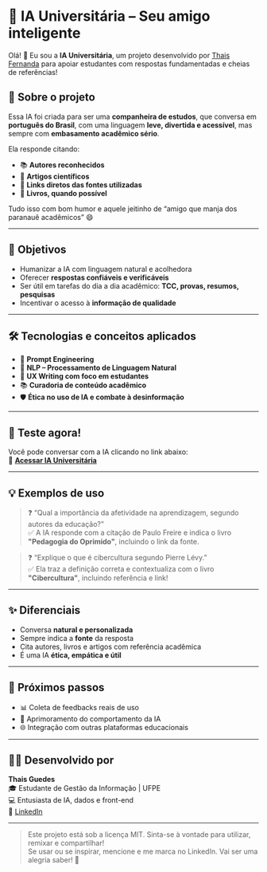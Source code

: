 # 🤖 IA Universitária – Seu amigo inteligente

Olá! 👋 Eu sou a **IA Universitária**, um projeto desenvolvido por [Thais Fernanda](https://www.linkedin.com/in/thaisferguedes/) para apoiar estudantes com respostas fundamentadas e cheias de referências!

## 🧠 Sobre o projeto

Essa IA foi criada para ser uma **companheira de estudos**, que conversa em **português do Brasil**, com uma linguagem **leve, divertida e acessível**, mas sempre com **embasamento acadêmico sério**.  

Ela responde citando:
- 📚 **Autores reconhecidos**
- 🧾 **Artigos científicos**
- 🔗 **Links diretos das fontes utilizadas**
- 📖 **Livros, quando possível**

Tudo isso com bom humor e aquele jeitinho de “amigo que manja dos paranauê acadêmicos” 😄

---

## 🎯 Objetivos

- Humanizar a IA com linguagem natural e acolhedora
- Oferecer **respostas confiáveis e verificáveis**
- Ser útil em tarefas do dia a dia acadêmico: **TCC, provas, resumos, pesquisas**
- Incentivar o acesso à **informação de qualidade**

---

## 🛠️ Tecnologias e conceitos aplicados

- 🧩 **Prompt Engineering**
- 🧠 **NLP – Processamento de Linguagem Natural**
- 🎨 **UX Writing com foco em estudantes**
- 📚 **Curadoria de conteúdo acadêmico**
- 🛡️ **Ética no uso de IA e combate à desinformação**

---

## 📌 Teste agora!

Você pode conversar com a IA clicando no link abaixo:  
🔗 **[Acessar IA Universitária](https://hf.co/chat/assistant/6806394c956428294eb2cb2b)**

---

## 💡 Exemplos de uso

> ❓ “Qual a importância da afetividade na aprendizagem, segundo autores da educação?”  
✅ A IA responde com a citação de Paulo Freire e indica o livro **"Pedagogia do Oprimido"**, incluindo o link da fonte.

> ❓ “Explique o que é cibercultura segundo Pierre Lévy.”  
✅ Ela traz a definição correta e contextualiza com o livro **"Cibercultura"**, incluindo referência e link!

---

## ✨ Diferenciais

- Conversa **natural e personalizada**
- Sempre indica a **fonte** da resposta
- Cita autores, livros e artigos com referência acadêmica
- É uma IA **ética, empática e útil**

---

## 🧩 Próximos passos

- 📊 Coleta de feedbacks reais de uso
- 🔁 Aprimoramento do comportamento da IA
- 🌐 Integração com outras plataformas educacionais

---

## 👩‍💻 Desenvolvido por

**Thais Guedes**  
🎓 Estudante de Gestão da Informação | UFPE  
💻 Entusiasta de IA, dados e front-end  
🔗 [LinkedIn](https://www.linkedin.com/in/thaisferguedes/)

---

> Este projeto está sob a licença MIT. Sinta-se à vontade para utilizar, remixar e compartilhar!  
> Se usar ou se inspirar, mencione e me marca no LinkedIn. Vai ser uma alegria saber! 💜

